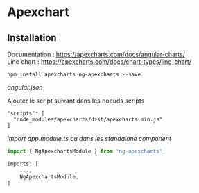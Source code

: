# Apexchart

## Installation

Documentation : https://apexcharts.com/docs/angular-charts/      
Line chart : https://apexcharts.com/docs/chart-types/line-chart/      

````
npm install apexcharts ng-apexcharts --save 
````

*angular.json*

Ajouter le script suivant dans les noeuds scripts
````
"scripts": [
  "node_modules/apexcharts/dist/apexcharts.min.js"
]
````

*import app.module.ts ou dans les standalone component*

````typescript
import { NgApexchartsModule } from 'ng-apexcharts';

imports: [
	...,
	NgApexchartsModule,
]
````
